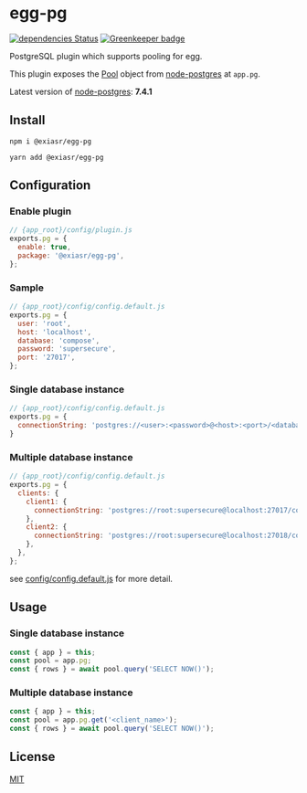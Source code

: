 # egg-pg

[![dependencies Status](https://david-dm.org/ExiaSR/egg-pg/status.svg?style=flat-square)](https://david-dm.org/ExiaSR/egg-pg) [![Greenkeeper badge](https://badges.greenkeeper.io/ExiaSR/egg-pg.svg)](https://greenkeeper.io/)

PostgreSQL plugin which supports pooling for egg.

This plugin exposes the [Pool](https://node-postgres.com/api/pool) object from [node-postgres](https://node-postgres.com) at `app.pg`.

Latest version of [node-postgres](https://node-postgres.com): **7.4.1**

## Install
`npm i @exiasr/egg-pg`

`yarn add @exiasr/egg-pg`

## Configuration
### Enable plugin
```js
// {app_root}/config/plugin.js
exports.pg = {
  enable: true,
  package: '@exiasr/egg-pg',
};
```
### Sample

```js
// {app_root}/config/config.default.js
exports.pg = {
  user: 'root',
  host: 'localhost',
  database: 'compose',
  password: 'supersecure',
  port: '27017',
};
```
### Single database instance
```js
// {app_root}/config/config.default.js
exports.pg = {
  connectionString: 'postgres://<user>:<password>@<host>:<port>/<database>',
}
```
### Multiple database instance
```js
// {app_root}/config/config.default.js
exports.pg = {
  clients: {
    client1: {
      connectionString: 'postgres://root:supersecure@localhost:27017/compose',
    },
    client2: {
      connectionString: 'postgres://root:supersecure@localhost:27018/compose',
    },
  },
};
```
see [config/config.default.js](config/config.default.js) for more detail.

## Usage
### Single database instance
```js
const { app } = this;
const pool = app.pg;
const { rows } = await pool.query('SELECT NOW()');
```

### Multiple database instance
```js
const { app } = this;
const pool = app.pg.get('<client_name>');
const { rows } = await pool.query('SELECT NOW()');
```

## License

[MIT](LICENSE)
